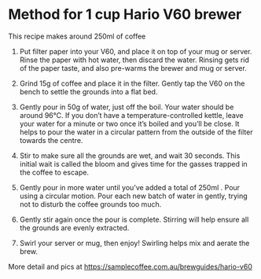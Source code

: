 # Method for 1 cup Hario V60 brewer
This recipe makes around 250ml of coffee

1. Put filter paper into your V60, and place it on top of your mug or server. Rinse the paper with hot water, then discard the water.
Rinsing gets rid of the paper taste, and also pre-warms the brewer and mug or server.


2. Grind 15g of coffee and place it in the filter.
Gently tap the V60 on the bench to settle the grounds into a flat bed.

3. Gently pour in 50g of water, just off the boil.
Your water should be around 96°C. If you don’t have a temperature-controlled kettle, leave your water for a minute or two once it’s boiled and you’ll be close.
It helps to pour the water in a circular pattern from the outside of the filter towards the centre.

4. Stir to make sure all the grounds are wet, and wait 30 seconds.
This initial wait is called the bloom and gives time for the gasses trapped in the coffee to escape.

5. Gently pour in more water until you’ve added a total of 250ml . Pour using a circular motion.
Pour each new batch of water in gently, trying not to disturb the coffee grounds too much.

6. Gently stir again once the pour is complete.
Stirring will help ensure all the grounds are evenly extracted.

7. Swirl your server or mug, then enjoy!
Swirling helps mix and aerate the brew.

More detail and pics at https://samplecoffee.com.au/brewguides/hario-v60